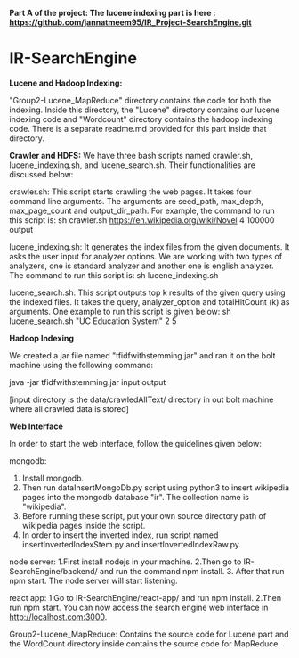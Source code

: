 

**Part A of the project: The lucene indexing part is here : https://github.com/jannatmeem95/IR_Project-SearchEngine.git**



# IR-SearchEngine

**Lucene and Hadoop Indexing:**

"Group2-Lucene_MapReduce" directory contains the code for both the indexing. Inside this directory, the "Lucene" directory contains our lucene indexing code and "Wordcount" directory contains the hadoop indexing code. There is a separate readme.md provided for this part inside that directory.

**Crawler and HDFS:**
We have three bash scripts named crawler.sh, lucene_indexing.sh, and lucene_search.sh. Their functionalities are discussed below:

crawler.sh: This script starts crawling the web pages. It takes four command line arguments. The arguments are seed_path, max_depth, max_page_count and output_dir_path. For example, the command to run this script is:
	sh crawler.sh https://en.wikipedia.org/wiki/Novel 4 100000 output
	
lucene_indexing.sh: It generates the index files from the given documents. It asks the user input for analyzer options. We are working with two types of analyzers, one is standard analyzer and another one is english analyzer. The command to run this script is:
	sh lucene_indexing.sh
	
lucene_search.sh: This script outputs top k results of the given query using the indexed files. It takes the query, analyzer_option and totalHitCount (k) as arguments. One example to run this script is given below:
	sh lucene_search.sh "UC Education System" 2 5
	

**Hadoop Indexing**

We created a jar file named "tfidfwithstemming.jar" and ran it on the bolt machine using the following command: 

java -jar tfidfwithstemming.jar input output

[input directory is the data/crawledAllText/ directory in out bolt machine where all crawled data is stored]
	
**Web Interface**

In order to start the web interface, follow the guidelines given below:

mongodb: 
1. Install mongodb. 
2. Then run dataInsertMongoDb.py script using python3 to insert wikipedia pages into the mongodb database "ir". The collection name is "wikipedia". 
3. Before running these script, put your own source directory path of wikipedia pages inside the script. 
4. In order to insert the inverted index, run script named insertInvertedIndexStem.py and insertInvertedIndexRaw.py.

node server: 
1.First install nodejs in your machine. 
2.Then go to IR-SearchEngine/backend/ and run the command npm install. 
3. After that run npm start. The node server will start listening.

react app: 
1.Go to IR-SearchEngine/react-app/ and run npm install. 
2.Then run npm start. You can now access the search engine web interface in http://localhost.com:3000.

Group2-Lucene_MapReduce:
Contains the source code for Lucene part and the WordCount directory inside contains the source code for MapReduce.
